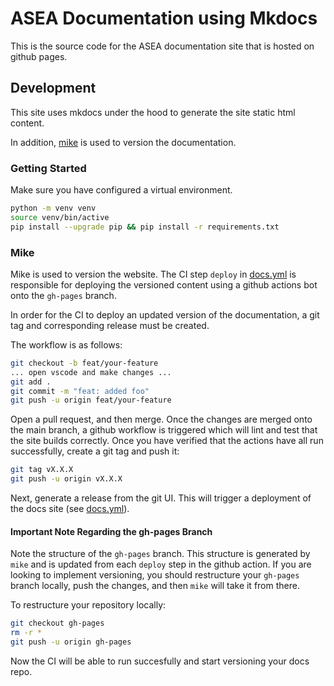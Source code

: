 # ASEA Documentation using Mkdocs

This is the source code for the ASEA documentation
site that is hosted on github pages.

## Development

This site uses mkdocs under the hood to generate
the site static html content.

In addition, [mike](https://github.com/jimporter/mike)
is used to version the documentation.

### Getting Started

Make sure you have configured a virtual environment.

```bash
python -m venv venv
source venv/bin/active
pip install --upgrade pip && pip install -r requirements.txt
```

### Mike

Mike is used to version the website. The CI step `deploy`
in [docs.yml](../../.github/workflows/docs.yml#L33) is
responsible for deploying the versioned content using
a github actions bot onto the `gh-pages` branch.

In order for the CI to deploy an updated version of the
documentation, a git tag and corresponding release must be
created.

The workflow is as follows:

```bash
git checkout -b feat/your-feature
... open vscode and make changes ...
git add .
git commit -m "feat: added foo"
git push -u origin feat/your-feature
```

Open a pull request, and then merge.
Once the changes are merged onto the main branch,
a github workflow is triggered which will lint and
test that the site builds correctly. Once you have verified
that the actions have all run successfully, create a git tag
and push it:

```bash
git tag vX.X.X
git push -u origin vX.X.X
```

Next, generate a release from the git UI. This will trigger
a deployment of the docs site (see [docs.yml](../../.github/workflows/docs.yml#L33)).

#### Important Note Regarding the gh-pages Branch

Note the structure of the `gh-pages` branch. This structure
is generated by `mike` and is updated from each `deploy` step
in the github action. If you are looking to implement versioning,
you should restructure your `gh-pages` branch locally, push
the changes, and then `mike` will take it from there.

To restructure your repository locally:

```bash
git checkout gh-pages
rm -r *
git push -u origin gh-pages
```

Now the CI will be able to run succesfully and start versioning
your docs repo.

